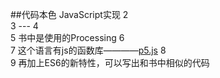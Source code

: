 ##代码本色 JavaScript实现
2	
3	---
4	
5	书中是使用的Processing
6	
7	这个语言有js的函数库————[p5.js](https://p5js.org/)
8	
9	再加上ES6的新特性，可以写出和书中相似的代码